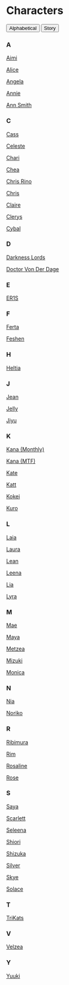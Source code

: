 # Characters

<div class="btn-group">
  <button class="btn" onclick="sortList('alpha')">Alphabetical</button>
  <button class="btn" onclick="sortList('story')">Story</button>
</div>

<section id="list">

  <h3 id="A">A</h3>
  <p>
    <span data-story="VelzeasInvasion">
        <a href="https://lat3xkitty.com/df-wiki/char_Aimi">Aimi</a>
    </span>
  </p>
  <p>
    <span data-story="TTIBAS,FourTightWomen">
      <a href="https://lat3xkitty.com/df-wiki/char_Alice">Alice</a>
    </span>
  </p>
  <p>
    <span data-story="MTF">
      <a href="https://lat3xkitty.com/df-wiki/char_Angela">Angela</a>
    </span>
  </p>
  <p>
    <span data-story="TTIBAS">
      <a href="https://lat3xkitty.com/df-wiki/char_Annie">Annie</a>
    </span>
  </p>
  <p>
    <span data-story="MTF">
      <a href="https://lat3xkitty.com/df-wiki/char_AnnSmith">Ann Smith</a>
    </span>
  </p>

  <h3 id="C">C</h3>
  <p>
    <span data-story="MTF,Monthly">
      <a href="https://lat3xkitty.com/df-wiki/char_Cass">Cass</a>
    </span>
  </p>
  <p>
    <span data-story="LyraChronicles">
      <a href="https://lat3xkitty.com/df-wiki/char_Celeste">Celeste</a>
    </span>
  </p>
  <p>
    <span data-story="LyraChronicles">
      <a href="https://lat3xkitty.com/df-wiki/char_Chari">Chari</a>
    </span>
  </p>
  <p>
    <span data-story="VelzeasInvasion">
      <a href="https://lat3xkitty.com/df-wiki/char_Chea">Chea</a>
    </span>
  </p>
  <p>
    <span data-story="Monthly">
      <a href="https://lat3xkitty.com/df-wiki/char_Chris_Rino">Chris Rino</a>
    </span>
  </p>
  <p>
    <span data-story="TLITD">
      <a href="https://lat3xkitty.com/df-wiki/char_Chris">Chris</a>
    </span>
  </p>
  <p>
    <span data-story="TTIBAS">
      <a href="https://lat3xkitty.com/df-wiki/char_Claire">Claire</a>
    </span>
  </p>
  <p>
    <span data-story="MTF">
      <a href="https://lat3xkitty.com/df-wiki/char_Clerys">Clerys</a>
    </span>
  </p>
  <p>
    <span data-story="TLITD">
      <a href="https://lat3xkitty.com/df-wiki/char_Cybal">Cybal</a>
    </span>
  </p>

  <h3 id="D">D</h3>
  <p>
    <span data-story="TLITD">
      <a href="https://lat3xkitty.com/df-wiki/char_DarknessLords">Darkness Lords</a>
    </span>
  </p>
  <p>
    <span data-story="TLITD,Monthly">
      <a href="https://lat3xkitty.com/df-wiki/char_DrVonDerDage">Doctor Von Der Dage</a>
    </span>
  </p>

  <h3 id="E">E</h3>
  <p>
    <span data-story="Monthly">
      <a href="https://lat3xkitty.com/df-wiki/char_ER1S">ER1S</a>
    </span>
  </p>

  <h3 id="F">F</h3>
  <p>
    <span data-story="VelzeasOrigin">
      <a href="https://lat3xkitty.com/df-wiki/char_Ferta">Ferta</a>
    </span>
  </p>
  <p>
    <span data-story="VelzeasInvasion">
      <a href="https://lat3xkitty.com/df-wiki/char_Feshen">Feshen</a>
    </span>
  </p>

  <h3 id="H">H</h3>
  <p>
    <span data-story="MTF">
      <a href="https://lat3xkitty.com/df-wiki/char_Heltia">Heltia</a>
    </span>
  </p>

  <h3 id="J">J</h3>
  <p>
    <span data-story="MTF">
      <a href="https://lat3xkitty.com/df-wiki/char_Jean">Jean</a>
    </span>
  </p>
  <p>
    <span data-story="Monthly">
      <a href="https://lat3xkitty.com/df-wiki/char_Jelly">Jelly</a>
    </span>
  </p>
  <p>
    <span data-story="VelzeasOrigin,FourTightWomen">
      <a href="https://lat3xkitty.com/df-wiki/char_Jiyu">Jiyu</a>
    </span>
  </p>

  <h3 id="K">K</h3>
  <p>
    <span data-story="Monthly">
      <a href="https://lat3xkitty.com/df-wiki/char_Kana_Monthly">Kana (Monthly)</a>
    </span>
  </p>
  <p>
    <span data-story="MTF">
      <a href="https://lat3xkitty.com/df-wiki/char_Kana_MTF">Kana (MTF)</a>
    </span>
  </p>
  <p>
    <span data-story="TLITD">
      <a href="https://lat3xkitty.com/df-wiki/char_Kate">Kate</a>
    </span>
  </p>
  <p>
    <span data-story="MTF">
      <a href="https://lat3xkitty.com/df-wiki/char_Katt">Katt</a>
    </span>
  </p>
  <p>
    <span data-story="MTF">
      <a href="https://lat3xkitty.com/df-wiki/char_Kokei">Kokei</a>
    </span>
  </p>
  <p>
    <span data-story="VelzeasOrigin">
      <a href="https://lat3xkitty.com/df-wiki/char_Kuro">Kuro</a>
    </span>
  </p>

  <h3 id="L">L</h3>
  <p>
    <span data-story="MTF">
      <a href="https://lat3xkitty.com/df-wiki/char_Laia">Laia</a>
    </span>
  </p>
  <p>
    <span data-story="MTF">
      <a href="https://lat3xkitty.com/df-wiki/char_Laura">Laura</a>
    </span>
  </p>
  <p>
    <span data-story="MTF">
      <a href="https://lat3xkitty.com/df-wiki/char_Lean">Lean</a>
    </span>
  </p>
  <p>
    <span data-story="TLITD">
      <a href="https://lat3xkitty.com/df-wiki/char_Leena">Leena</a>
    </span>
  </p>
  <p>
    <span data-story="TTIBAS">
      <a href="https://lat3xkitty.com/df-wiki/char_Lia">Lia</a>
    </span>
  </p>
  <p>
    <span data-story="LyraChronicles,MTF,FourTightWomen">
      <a href="https://lat3xkitty.com/df-wiki/char_Lyra">Lyra</a>
    </span>
  </p>

  <h3 id="M">M</h3>
  <p>
    <span data-story="TTIBAS">
      <a href="https://lat3xkitty.com/df-wiki/char_Mae">Mae</a>
    </span>
  </p>
  <p>
    <span data-story="TTIBAS">
      <a href="https://lat3xkitty.com/df-wiki/char_Maya">Maya</a>
    </span>
  </p>
  <p>
    <span data-story="VelzeasOrigin">
      <a href="https://lat3xkitty.com/df-wiki/char_Metzea">Metzea</a>
    </span>
  </p>
  <p>
    <span data-story="VelzeasInvasion">
      <a href="https://lat3xkitty.com/df-wiki/char_Mizuki">Mizuki</a>
    </span>
  </p>
  <p>
    <span data-story="TTIBAS">
      <a href="https://lat3xkitty.com/df-wiki/char_Monica">Monica</a>
    </span>
  </p>

  <h3 id="N">N</h3>
  <p>
    <span data-story="LyraChronicles">
      <a href="https://lat3xkitty.com/df-wiki/char_Nia">Nia</a>
    </span>
  </p>
  <p>
    <span data-story="VelzeasInvasion">
      <a href="https://lat3xkitty.com/df-wiki/char_Noriko">Noriko</a>
    </span>
  </p>

  <h3 id="R">R</h3>
  <p>
    <span data-story="MTF,Monthly">
      <a href="https://lat3xkitty.com/df-wiki/char_Ribimura">Ribimura</a>
    </span>
  </p>
  <p>
    <span data-story="TLITD">
      <a href="https://lat3xkitty.com/df-wiki/char_Rim">Rim</a>
    </span>
  </p>
  <p>
    <span data-story="LyraChronicles">
      <a href="https://lat3xkitty.com/df-wiki/char_Rosaline">Rosaline</a>
    </span>
  </p>
  <p>
    <span data-story="MTF">
      <a href="https://lat3xkitty.com/df-wiki/char_Rose">Rose</a>
    </span>
  </p>

  <h3 id="S">S</h3>
  <p>
    <span data-story="VelzeasInvasion">
      <a href="https://lat3xkitty.com/df-wiki/char_Saya">Saya</a>
    </span>
  </p>
  <p>
    <span data-story="MTF">
      <a href="https://lat3xkitty.com/df-wiki/char_Scarlett">Scarlett</a>
    </span>
  </p>
  <p>
    <span data-story="VelzeasOrigin">
      <a href="https://lat3xkitty.com/df-wiki/char_Seleena">Seleena</a>
    </span>
  </p>
  <p>
    <span data-story="VelzeasOrigin">
      <a href="https://lat3xkitty.com/df-wiki/char_Shiori">Shiori</a>
    </span>
  </p>
  <p>
    <span data-story="VelzeasInvasion">
      <a href="https://lat3xkitty.com/df-wiki/char_Shizuka">Shizuka</a>
    </span>
  </p>
  <p>
    <span data-story="MTF">
      <a href="https://lat3xkitty.com/df-wiki/char_Silver">Silver</a>
    </span>
  </p>
  <p>
    <span data-story="LyraChronicles">
      <a href="https://lat3xkitty.com/df-wiki/char_Skye">Skye</a>
    </span>
  </p>
  <p>
    <span data-story="MTF">
      <a href="https://lat3xkitty.com/df-wiki/char_Solace">Solace</a>
    </span>
  </p>

  <h3 id="T">T</h3>
  <p>
    <span data-story="LyraChronicles">
      <a href="https://lat3xkitty.com/df-wiki/char_TriKats">TriKats</a>
    </span>
  </p>

  <h3 id="V">V</h3>
  <p>
    <span data-story="VelzeasInvasion,VelzeasOrigin">
      <a href="https://lat3xkitty.com/df-wiki/char_Velzea">Velzea</a>
    </span>
  </p>

  <h3 id="Y">Y</h3>
  <p>
    <span data-story="TTIBAS,FourTightWomen">
      <a href="https://lat3xkitty.com/df-wiki/char_Yuuki">Yuuki</a>
    </span>
  </p>

</section>


<script>
  let currentSort = 'alpha';
  const elm_List = document.getElementById('list');

  const storyList = [
    'VelzeasInvasion':  "Velzea's Invasion",
    'VelzeasOrigin':    "Velzea's Origin",
    'TTIBAS':           "That Time I became a Succubus",
    'MTF':              "My True Fate",
    'Monthly':          "Monthly",
    'TLITD':            "The Light in the Dark",
    'LyraChronicles':   "Lyra's Chronicles",
    'FourTightWomen':   "Four Tight Women"
  ]

  function sortList(sortType) {
    if (currentSort === sortType)  return;
    currentSort = sortType;

    const list = elm_List.querySelectorAll('span[data-story]');
    const keyList = [];

    list.forEach((item) => {
      switch (sortType) {
        default:
        case 'alpha':
          const key = item.textContent.trim()[0].toUpperCase();
          keyList[key] = keyList[key] || [];
          keyList[key].push(item);
          break;
        case 'story':
          const stories = item.getAttribute('data-story').split(',');

          stories.forEach((story) => {
            keyList[story] = keyList[story] || [];
            keyList[story].push(item.cloneNode(true));
          });
          break;
      }
    });
    
    elm_List.innerHTML = '';

    console.log(keyList);

    Object.keys(keyList).sort().forEach((key) => {
      const header = document.createElement('h3');
      let sortedList = keyList[key].sort();
      var displayKey = key;

      switch(sortType) {
        case 'story':
          // Display the story name in clean format
          displayKey = storyList[key] || key;
          break;

        case 'alpha':
          // Clean up duplicates
          sortedList = sortedList.filter((item, index, self) =>
            self.findIndex((t) => t.textContent === item.textContent) === index
          );
          break;
      }


      header.textContent = key;
      header.id = key;
      elm_List.appendChild(header);

      sortedList.forEach((item) => {
        const p = document.createElement('p');
        p.appendChild(item);

        elm_List.appendChild(p);
      });
    });
  }
</script>